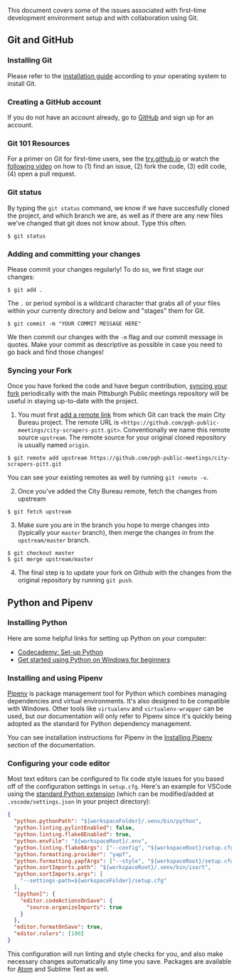 This document covers some of the issues associated with first-time development environment setup and with collaboration using Git.

## Git and GitHub

### Installing Git

Please refer to the [installation guide](https://git-scm.com/book/en/v2/Getting-Started-Installing-Git) according to your operating system to install Git.

### Creating a GitHub account

If you do not have an account already, go to [GitHub](https://github.com) and sign up for an account.

### Git 101 Resources
For a primer on Git for first-time users, see the [try.github.io](https://try.github.io/levels/1/challenges/1) or watch the [following video](https://www.youtube.com/watch?list=PLyCZ96_3y5LXfPVZkHjhHRuIWhcjvCyQA&v=m_MjzgvVZ28) on how to (1) find an issue, (2) fork the code, (3) edit code, (4) open a pull request.

### Git status
By typing the `git status` command, we know if we have succesfully cloned the project, and which branch we are, as well as if there are any new files we've changed that git does not know about. Type this often.
```shell
$ git status
```
### Adding and committing your changes
Please commit your changes regularly! 
To do so, we first stage our changes:

```shell
$ git add .
```
The `.` or period symbol is a wildcard character that grabs all of your files within your currenty directory and below and "stages" them for Git.
```shell
$ git commit -m "YOUR COMMIT MESSAGE HERE"
```
We then commit our changes with the `-m` flag and our commit message in quotes. Make your commit as descriptive as possible in case you need to go back and find those changes!

### Syncing your Fork
Once you have forked the code and have begun contribution, [syncing your fork](https://help.github.com/articles/syncing-a-fork/) periodically with the main Pittsburgh Public meetings repository will be useful in staying up-to-date with the project.

1. You must first [add a remote link](https://help.github.com/articles/configuring-a-remote-for-a-fork/) from which Git can track the main City Bureau project. The remote URL is `<https://github.com/pgh-public-meetings/city-scrapers-pitt.git>`. Conventionally we name this remote source `upstream`. The remote source for your original cloned repository is usually named `origin`.

```shell
$ git remote add upstream https://github.com/pgh-public-meetings/city-scrapers-pitt.git
```

You can see your existing remotes as well by running `git remote -v`.

2. Once you've added the City Bureau remote, fetch the changes from upstream

```shell
$ git fetch upstream
```

3. Make sure you are in the branch you hope to merge changes into (typically your `master` branch), then merge the changes in from the `upstream/master` branch.

```shell
$ git checkout master
$ git merge upstream/master
```

4. The final step is to update your fork on Github with the changes from the original repository by running `git push`.

## Python and Pipenv

### Installing Python

Here are some helpful links for setting up Python on your computer:

- [Codecademy: Set-up Python](https://www.codecademy.com/articles/setup-python)
- [Get started using Python on Windows for beginners](https://docs.microsoft.com/en-us/windows/python/beginners)

### Installing and using Pipenv

[Pipenv](https://pipenv.readthedocs.io/en/latest/) is package management tool for Python which combines managing dependencies and virtual environments. It's also designed to be compatible with Windows. Other tools like `virtualenv` and `virtualenv-wrapper` can be used, but our documentation will only refer to Pipenv since it's quickly being adopted as the standard for Python dependency management.

You can see installation instructions for Pipenv in the [Installing Pipenv](https://pipenv.kennethreitz.org/en/latest/install/#installing-pipenv) section of the documentation.

### Configuring your code editor

Most text editors can be configured to fix code style issues for you based off of the configuration settings in `setup.cfg`. Here's an example for VSCode using the [standard Python extension](https://marketplace.visualstudio.com/items?itemName=ms-python.python) (which can be modified/added at `.vscode/settings.json` in your project directory):

```json
{
  "python.pythonPath": "${workspaceFolder}/.venv/bin/python",
  "python.linting.pylintEnabled": false,
  "python.linting.flake8Enabled": true,
  "python.envFile": "${workspaceRoot}/.env",
  "python.linting.flake8Args": ["--config", "${workspaceRoot}/setup.cfg"],
  "python.formatting.provider": "yapf",
  "python.formatting.yapfArgs": ["--style", "${workspaceRoot}/setup.cfg"],
  "python.sortImports.path": "${workspaceRoot}/.venv/bin/isort",
  "python.sortImports.args": [
    "--settings-path=${workspaceFolder}/setup.cfg"
  ],
  "[python]": {
    "editor.codeActionsOnSave": {
      "source.organizeImports": true
    }
  },
  "editor.formatOnSave": true,
  "editor.rulers": [100]
}
```

This configuration will run linting and style checks for you, and also make necessary changes automatically any time you save. Packages are available for [Atom](https://atom.io/packages/linter-flake8) and Sublime Text as well.
